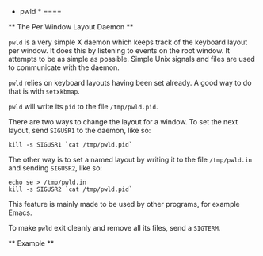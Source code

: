 * pwld *
====

** The Per Window Layout Daemon **

`pwld` is a very simple X daemon which keeps track of the
keyboard layout per window. It does this by listening to
events on the root window. It attempts to be as simple as
possible. Simple Unix signals and files are used to
communicate with the daemon.

`pwld` relies on keyboard layouts having been set already.
A good way to do that is with `setxkbmap`.

`pwld` will write its `pid` to the file `/tmp/pwld.pid`.

There are two ways to change the layout for a window. To
set the next layout, send `SIGUSR1` to the daemon, like so:

```
kill -s SIGUSR1 `cat /tmp/pwld.pid`
```

The other way is to set a named layout by writing it to
the file `/tmp/pwld.in` and sending `SIGUSR2`, like so:

```
echo se > /tmp/pwld.in
kill -s SIGUSR2 `cat /tmp/pwld.pid`
```

This feature is mainly made to be used by other programs,
for example Emacs.

To make `pwld` exit cleanly and remove all its files,
send a `SIGTERM`.

** Example **









